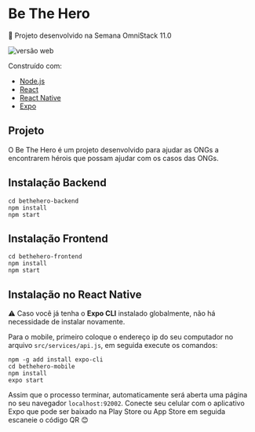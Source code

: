 # Be The Hero

:rocket: Projeto desenvolvido na Semana OmniStack 11.0

![versão web](https://i.imgur.com/46WPAXU.png)

Construído com:

* [Node.js](https://nodejs.org/en/)
* [React](https://reactjs.org/)
* [React Native](https://reactnative.dev/)
* [Expo](https://expo.io/)

## Projeto

O Be The Hero é um projeto desenvolvido para ajudar as ONGs a encontrarem hérois que possam ajudar com os casos das ONGs.

## Instalação Backend

```
cd bethehero-backend
npm install
npm start
```

## Instalação Frontend

```
cd bethehero-frontend
npm install
npm start
```

## Instalação no React Native

:warning: Caso você já tenha o **Expo CLI** instalado globalmente, não há necessidade de instalar novamente.

Para o mobile, primeiro coloque o endereço ip do seu computador no arquivo `src/services/api.js`, em seguida execute os comandos:

```
npm -g add install expo-cli
cd bethehero-mobile
npm install
expo start
```

Assim que o processo terminar, automaticamente será aberta uma página no seu navegador `localhost:92002`. Conecte seu celular com o aplicativo Expo que pode ser baixado na Play Store ou App Store em seguida escaneie o código QR :blush:
